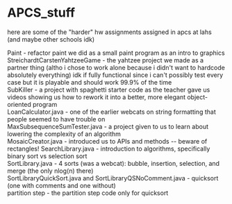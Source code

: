 # APCS_stuff

here are some of the "harder" hw assignments assigned in apcs at lahs (and maybe other schools idk)

Paint - refactor paint we did as a small paint program as an intro to graphics<br/>
StreichardtCarstenYahtzeeGame - the yahtzee project we made as a partner thing (altho i chose to work alone because i didn't want to hardcode absolutely everything) idk if fully functional since i can't possibly test every case but it is playable and should work 99.9% of the time<br/>
SubKiller - a project with spaghetti starter code as the teacher gave us videos showing us how to rework it into a better, more elegant object-oriented program <br/>
LoanCalculator.java - one of the earlier webcats on string formatting that people seemed to have trouble on<br/>
MaxSubsequenceSumTester.java - a project given to us to learn about lowering the complexity of an algorithm<br/>
MosaicCreator.java - introduced us to APIs and methods -- beware of rectangles!
SearchLibrary.java - introduction to algorithms, specifically binary sort vs selection sort<br/>
SortLibrary.java - 4 sorts (was a webcat): bubble, insertion, selection, and merge (the only nlog(n) there)<br/>
SortLibraryQuickSort.java and SortLibraryQSNoComment.java - quicksort (one with comments and one without) <br/>
partition step - the partition step code only for quicksort<br/>
